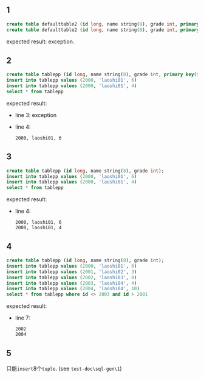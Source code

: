 ## 1

```sql
create table defaulttable2 (id long, name string(8), grade int, primary key(id));
create table defaulttable2 (id long, name string(8), grade int, primary key(id))\n
```

expected result: exception.

## 2

```sql
create table tablepp (id long, name string(8), grade int, primary key(id));
insert into tablepp values (2000, 'laoshi01', 6)
insert into tablepp values (2000, 'laoshi01', 4)
select * from tablepp
```

expected result:

* line 3: exception

* line 4: 

  ```
  2000, laoshi01, 6
  ```

## 3

```sql
create table tablepp (id long, name string(8), grade int);
insert into tablepp values (2000, 'laoshi01', 6)
insert into tablepp values (2000, 'laoshi01', 4)
select * from tablepp
```

expected result:

* line 4:

  ```
  2000, laoshi01, 6
  2000, laoshi01, 4
  ```

## 4

```sql
create table tablepp (id long, name string(8), grade int);
insert into tablepp values (2000, 'laoshi01', 6)
insert into tablepp values (2001, 'laoshi02', 3)
insert into tablepp values (2002, 'laoshi03', 0)
insert into tablepp values (2003, 'laoshi04', 4)
insert into tablepp values (2004, 'laoshi04', 10)
select * from tablepp where id <> 2003 and id > 2001
```

expected result:

* line 7: 

  ```
  2002
  2004
  ```


## 5

只能`insert`8个`tuple`. (see `test-doc\sql-gen\1`)

